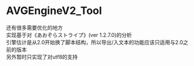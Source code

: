 # AVGEngineV2_Tool  

还有很多需要优化的地方  
实现基于对《あおぞらストライプ》(ver 1.2.7.0)的分析  
引擎估计是从2.0开始换了脚本结构，所以导出/入文本的功能应该只适用与2.0之前的版本  
另外暂时只实现了对utf8的支持  
